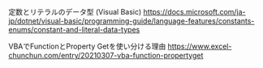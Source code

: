 定数とリテラルのデータ型 (Visual Basic)
https://docs.microsoft.com/ja-jp/dotnet/visual-basic/programming-guide/language-features/constants-enums/constant-and-literal-data-types

VBAでFunctionとProperty Getを使い分ける理由
https://www.excel-chunchun.com/entry/20210307-vba-function-propertyget
